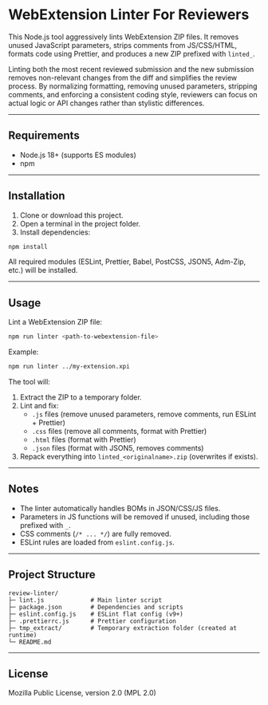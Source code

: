 # WebExtension Linter For Reviewers

This Node.js tool aggressively lints WebExtension ZIP files. It removes unused JavaScript parameters, strips comments from JS/CSS/HTML, formats code using Prettier, and produces a new ZIP prefixed with `linted_`.

Linting both the most recent reviewed submission and the new submission removes non-relevant changes from the diff and simplifies the review process. By normalizing formatting, removing unused parameters, stripping comments, and enforcing a consistent coding style, reviewers can focus on actual logic or API changes rather than stylistic differences.

---

## Requirements

- Node.js 18+ (supports ES modules)
- npm

---

## Installation

1. Clone or download this project.
2. Open a terminal in the project folder.
3. Install dependencies:

```bash
npm install
```

All required modules (ESLint, Prettier, Babel, PostCSS, JSON5, Adm-Zip, etc.) will be installed.

---

## Usage

Lint a WebExtension ZIP file:

```bash
npm run linter <path-to-webextension-file>
```

Example:

```bash
npm run linter ../my-extension.xpi
```

The tool will:

1. Extract the ZIP to a temporary folder.
2. Lint and fix:
   - `.js` files (remove unused parameters, remove comments, run ESLint + Prettier)
   - `.css` files (remove all comments, format with Prettier)
   - `.html` files (format with Prettier)
   - `.json` files (format with JSON5, removes comments)
3. Repack everything into `linted_<originalname>.zip` (overwrites if exists).

---

## Notes

- The linter automatically handles BOMs in JSON/CSS/JS files.
- Parameters in JS functions will be removed if unused, including those prefixed with `_`.
- CSS comments (`/* ... */`) are fully removed.
- ESLint rules are loaded from `eslint.config.js`.

---

## Project Structure

```
review-linter/
├─ lint.js             # Main linter script
├─ package.json        # Dependencies and scripts
├─ eslint.config.js    # ESLint flat config (v9+)
├─ .prettierrc.js      # Prettier configuration
├─ tmp_extract/        # Temporary extraction folder (created at runtime)
└─ README.md
```

---

## License

Mozilla Public License, version 2.0 (MPL 2.0)
